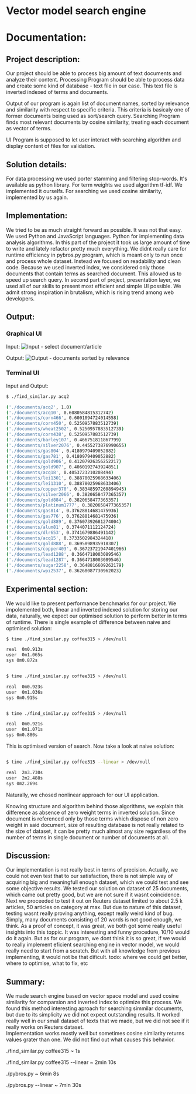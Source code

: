 # Vector model search engine

# Documentation:

## Project description:

Our project should be able to process big amount of text documents and analyze their content.
Processing Program should be able to process data and create some kind of database - text file in our case.
This text file is inverted indexed of terms and documents.

Output of our program is again list of document names, sorted by relevance and similarity with respect to specific criteria.
This criteria is basicaly one of former documents being used as sort/search query.
Searching Program finds most relevant documents by cosine similarity, treating each document as vector of terms.

UI Program is supposed to let user interact with searching algorithm and display content of files for validation.

## Solution details:

For data processing we used porter stamming and filtering stop-words.
It's available as python library.
For term weights we used algorithm tf-idf. We implemented it ourselfs.
For searching we used cosine similarity, implemented by us again.

## Implementation:

We tried to be as much straight forward as possible. It was not that easy.
We used Python and JavaScript languages.
Python for implementing data analysis algorithms.
In this part of the project it took us large amount of time to write and lately refactor pretty much everything.
We didnt really care for runtime efficiency in pybros.py program, which is meant only to run once and process whole dataset.
Instead we focused on readability and clean code.
Because we used inverted index, we considered only those documents that contain terms as searched document. This allowed us to speed up search query.
In second part of project, presentation layer, we used all of our skills to present most efficient and simple UI possible. We admit strong inspiration in brutalism, which is rising trend among web developers.

## Output:

### Graphical UI

Input:
![](./images/img1.png "Input - select document/article")

Output:
![](./images/img2.png "Output - documents sorted by relevance")


### Terminal UI

Input and Output:
``` bash
$ ./find_similar.py acq2

('./documents/acq2', 1.0)
('./documents/acq10', 0.6080584815312742)
('./documents/corn466', 0.6001094724014558)
('./documents/corn450', 0.5250957883512739)
('./documents/wheat2502', 0.5250957883512739)
('./documents/corn438', 0.5250957883512739)
('./documents/barley107', 0.466751811867799)
('./documents/silver2076', 0.4455273876990655)
('./documents/gas804', 0.4180979409052882)
('./documents/gas781', 0.4180979409052882)
('./documents/gold906', 0.41207926356252217)
('./documents/gold907', 0.4060192743924851)
('./documents/acq18', 0.4053723210208494)
('./documents/lei1301', 0.38878025968633406)
('./documents/lei1310', 0.38878025968633406)
('./documents/copper370', 0.38348597260894945)
('./documents/silver2066', 0.3820658477365357)
('./documents/gold884', 0.3820658477365357)
('./documents/platinum1777', 0.3820658477365357)
('./documents/gas814', 0.37628814681475936)
('./documents/gas776', 0.37628814681475936)
('./documents/gold889', 0.37607392681274004)
('./documents/alum81', 0.3744071112124724)
('./documents/dlr653', 0.3741679886491142)
('./documents/acq15', 0.3733502984324418)
('./documents/gold888', 0.3695898935918307)
('./documents/copper403', 0.36723721947401966)
('./documents/lead1288', 0.3664718003089546)
('./documents/lead1287', 0.3664718003089546)
('./documents/sugar2258', 0.3648816609262179)
('./documents/wpi2537', 0.36268087730962023)
```

## Experimental section:

We would like to present performance benchmarks for our project.
We impolemented both, linear and inverted indexed solution for storing our data, naturally, we expect our optimised solution to perform better in terms of runtime. There is single example of difference between naive and optimised solution:

``` bash
$ time ./find_similar.py coffee315 > /dev/null

real  0m0.913s
user  0m1.065s
sys 0m0.872s


$ time ./find_similar.py coffee315 > /dev/null

real  0m0.923s
user  0m1.036s
sys 0m0.915s


$ time ./find_similar.py coffee315 > /dev/null

real  0m0.921s
user  0m1.071s
sys 0m0.880s
```

This is optimised version of search.
Now take a look at naive solution:

``` bash

$ time ./find_similar.py coffee315 --linear > /dev/null

real  2m3.730s
user  2m2.488s
sys 0m2.269s
```
Naturally, we chosed nonlinear approach for our UI application.

Knowing structure and algorithm behind those algorithms, we explain this difference as absence of zero weight terms in inverted solution.
Since document is referenced only by those terms which dispose of non zero weight in said document, size of resulting database is not really related to the size of dataset, it can be pretty much almost any size regardless of the number of terms in single document or number of documents at all. 

## Discussion:

Our implementation is not really best in terms of precision. Actually, we could not even test that to our satisfaction, there is not simple way of acquiring big and meaningfull enough dataset, which we could test and see some objective results. We tested our solution on dataset of 25 documents, which came out pretty good, but we are not sure if it wasnt coincidence. Next we proceeded to test it out on Reuters dataset limited to about 2.5 k articles, 50 articles on category at max. But due to nature of this dataset, testing wasnt really proving anything, except really weird kind of bug.
Simply, many documents consisting of 20 words is not good enough, we think.
As a proof of concept, it was great, we both got some really useful insights into this toppic. It was interesting and funny procedure, 10/10 would do it again.
But as for our program, we dont think it is so great, if we would to really implement eficient searching engine in vector model, we would really need to start from a scratch. But with all knowledge from previous implementing, it would not be that dificult.
todo: where we could get better, where to optimise, what to fix, etc 

## Summary:

We made search engine based on vector space model and used cosine similarity for comparsion and inverted index to optimize this process.
We found this method interesting aproach for searching simmilar documents, but due to its simplicity we did not expect outstanding results.
It worked really well in our small dataset of texts that we made, but we did not see if it really works on Reuters dataset.   
Implementation works mostly well but sometimes cosine similarity returns values grater than one. We did not find out what causes this behavior.

./find_similar.py coffee315 ~ 1s

./find_similar.py coffee315 --linear ~ 2min 10s

./pybros.py ~ 6min 8s

./pybros.py --linear ~ 7min 30s

